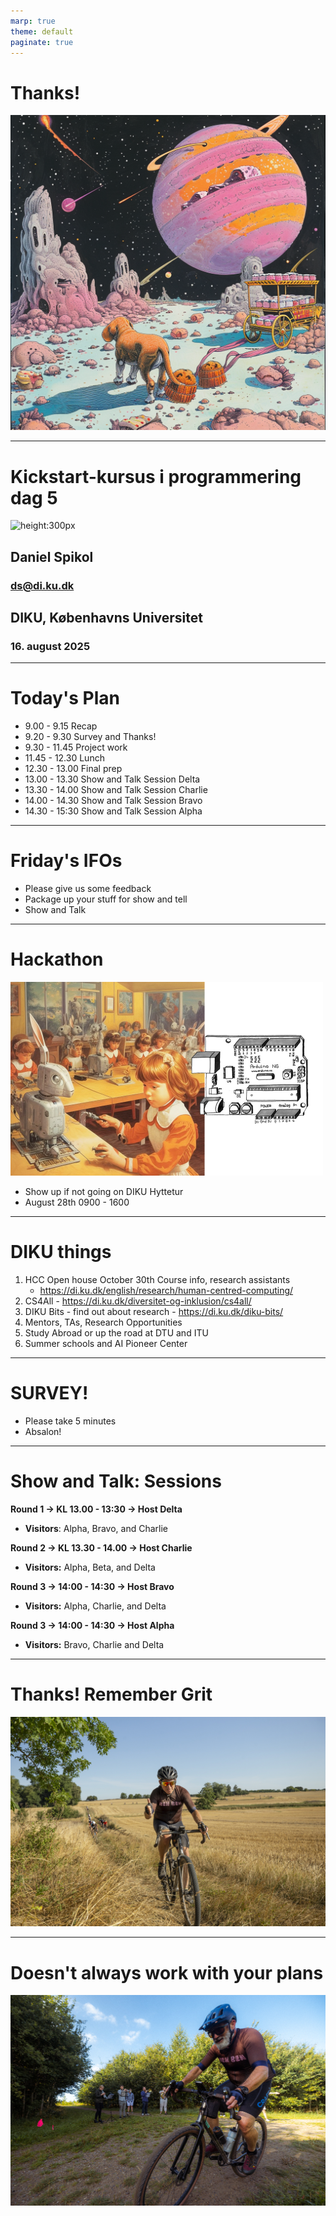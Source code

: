 ```yaml
---
marp: true
theme: default
paginate: true
---
```


<!-- _backgroundColor: black -->
# Thanks!<!--fit-->
<!-- _color: gold -->
![bg 50%](./image_bank/dog_cakes.png)

---
# Kickstart-kursus i programmering dag 5

![height:300px](images/fish)

## Daniel Spikol
### ds@di.ku.dk

## DIKU, Københavns Universitet
### 16. august 2025


---


# Today's Plan

- 9.00 - 9.15 Recap
- 9.20 - 9.30 Survey and Thanks!
- 9.30 - 11.45 Project work
- 11.45 - 12.30 Lunch
- 12.30 - 13.00 Final prep
- 13.00 - 13.30 Show and Talk Session Delta
- 13.30 - 14.00 Show and Talk Session Charlie
- 14.00 - 14.30 Show and Talk Session Bravo
- 14.30 - 15:30 Show and Talk Session Alpha

---

# Friday's IFOs

- Please give us some feedback
- Package up your stuff for show and tell
- Show and Talk

---
# Hackathon
![bg right 90%](./image_bank/hacka.png)
- Show up if not going on DIKU Hyttetur
- August 28th 0900 - 1600

---
# DIKU things

1. HCC Open house October 30th Course info, research assistants
    - https://di.ku.dk/english/research/human-centred-computing/
2. CS4All - https://di.ku.dk/diversitet-og-inklusion/cs4all/
3. DIKU Bits - find out about research - https://di.ku.dk/diku-bits/
4. Mentors, TAs, Research Opportunities
5. Study Abroad or up the road at DTU and ITU
6. Summer schools and AI Pioneer Center

---
# SURVEY!
- Please take 5 minutes
- Absalon!

---

# Show and Talk: Sessions

**Round 1 &rarr; KL 13.00 - 13:30 &rarr; Host Delta**
  - **Visitors**: Alpha, Bravo, and Charlie
  
**Round 2 &rarr; KL 13.30 - 14.00 &rarr; Host Charlie**
  - **Visitors:** Alpha, Beta, and Delta
 
**Round 3 &rarr; 14:00 - 14:30 &rarr; Host Bravo**
  - **Visitors:** Alpha, Charlie, and Delta

**Round 3 &rarr; 14:00 - 14:30 &rarr; Host Alpha**
  - **Visitors:** Bravo, Charlie and Delta
---
<!-- _color: white -->
# Thanks! Remember Grit<!--fit -->

![bg](./images/grit.jpg)

---
<!-- _color: yellow -->
# Doesn't always work with your plans<!--fit -->
![bg](./image_bank/grit2.jpg)